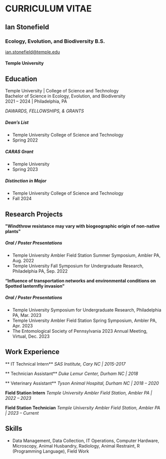 # **CURRICULUM VITAE**
## **Ian Stonefield**
### **Ecology, Evolution, and Biodiversity B.S.**
 [ian.stonefield@temple.edu](LINK)
#### Temple University


## Education
Temple University | College of Science and Technology 					      
Bachelor of Science in Ecology, Evolution, and Biodiversity 			             
2021 – 2024 | Philadelphia, PA

*DAWARDS, FELLOWSHIPS, & GRANTS*
##### Dean’s List 
- Temple University College of Science and Technology 
- Spring 2022

##### CARAS Grant 
- Temple University
- Spring 2023

##### Distinction in Major 
- Temple University College of Science and Technology
- Fall 2024

## Research Projects
**"Windthrow resistance may vary with biogeographic origin of non-native plants"**
##### Oral / Poster Presentations
-	Temple University Ambler Field Station Summer Symposium, Ambler PA, Aug. 2022
-	Temple University Fall Symposium for Undergraduate Research, Philadelphia PA, Sep. 2022

**“Influence of transportation networks and environmental conditions on Spotted lanternfly invasion"**
##### Oral / Poster Presentations
-	Temple University Symposium for Undergraduate Research, Philadelphia PA, Mar. 2023
-	Temple University Ambler Field Station Spring Symposium, Ambler PA, Apr. 2023
-	The Entomological Society of Pennsylvania 2023 Annual Meeting, Virtual, Dec. 2023



## Work Experience																			

** IT Technical Intern** 
*SAS Institute, Cary NC | 2015-2017*

** Technician Assistant**
*Duke Lemur Center, Durham NC | 2018*

** Veterinary Assistant**
*Tyson Animal Hospital, Durham NC | 2018 – 2020*

**Field Station Intern**
*Temple University Ambler Field Station, Ambler PA | 2022 – 2023*

**Field Station Technician**
*Temple University Ambler Field Station, Ambler PA | 2023 – Current*


## Skills

- Data Management, Data Collection, IT Operations,  Computer Hardware,  Microscopy,  Animal Husbandry,  Radiology,  Animal Restraint,  R (Programming Language),  Field Work
